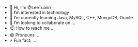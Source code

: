 - 👋 Hi, I’m @LeeTuann
- 👀 I’m interested in technology
- 🌱 I’m currently learning Java, MySQL, C++, MongoDB, Oracle
- 💞️ I’m looking to collaborate on ...
- 📫 How to reach me ...
- 😄 Pronouns: ...
- ⚡ Fun fact: ...

<!---
LeeTuann/LeeTuann is a ✨ special ✨ repository because its `README.md` (this file) appears on your GitHub profile.
You can click the Preview link to take a look at your changes.
--->
